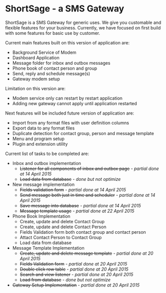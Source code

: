 # ShortSage - a SMS Gateway
ShortSage is a SMS Gateway for generic uses. We give you customable and flexible features for your business.
Currently, we have focused on first build with some features for basic use by customer.

Current main features built on this version of application are:
- Background Service of Modem
- Dashboard Application
- Message folder for inbox and outbox messages
- Phone book of contact person and group
- Send, reply and schedule message(s)
- Gateway modem setup

Limitation on this version are:
- Modem service only can restart by restart application
- Adding new gateway cannot apply until application restarted

Next features will be included future version of application are:
- Import from any format files with user definition columns
- Export data to any format files
- Duplicate detection for contact group, person and message template
- Menu and program setup
- Plugin and extension utility

Current list of tasks to be completed are:
- Inbox and outbox implementation 
   * <del>Listener for all components of inbox and outbox page</del> - <em>partial done at 14 April 2015</em>
   * <del>Load data from database</del> - <em>done but not optimize</em>
- New message implementation
   * <del>Fields validation form</del> - <em>partial done at 14 April 2015</em>
   * <del>Send message both just in time and scheduler</del> - <em>partial done at 14 April 2015</em>
   * <del>Save message into database</del> - <em>partial done at 14 April 2015</em>
   * <del>Message template usage</del> - <em>partial done at 22 April 2015</em>
- Phone Book Implementation
   * Create, update and delete Contact Group
   * Create, update and delete Contact Person
   * Fields Validation form both contact group and contact person
   * Attact Contact Person to Contact Group
   * Load data from database
- Message Template Implementation
   * <del>Create, update and delete message template</del> - <em>partial done at 20 April 2015</em>
   * <del>Fields Validation form</del> - <em>partial done at 20 April 2015</em>
   * <del>Double click row table</del> - <em>partial done at 20 April 2015</em>
   * <del>Search and view listener</del> - <em>partial done at 20 April 2015</em>
   * <del>Load from database</del> - <em>done but not optimize</em>
- <del>Gateway Setup Implementation</del> - <em>partial done at 20 April 2015</em>
